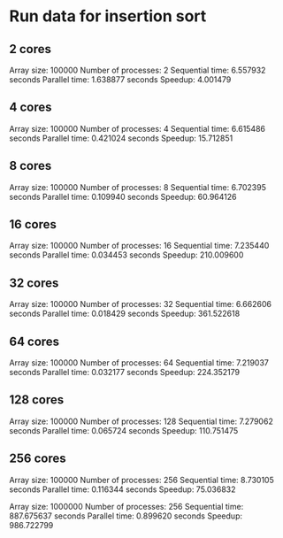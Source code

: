 # Run data for insertion sort

## 2 cores

Array size: 100000
Number of processes: 2
Sequential time: 6.557932 seconds
Parallel time: 1.638877 seconds
Speedup: 4.001479

## 4 cores

Array size: 100000
Number of processes: 4
Sequential time: 6.615486 seconds
Parallel time: 0.421024 seconds
Speedup: 15.712851

## 8 cores

Array size: 100000
Number of processes: 8
Sequential time: 6.702395 seconds
Parallel time: 0.109940 seconds
Speedup: 60.964126

## 16 cores

Array size: 100000
Number of processes: 16
Sequential time: 7.235440 seconds
Parallel time: 0.034453 seconds
Speedup: 210.009600

## 32 cores

Array size: 100000
Number of processes: 32
Sequential time: 6.662606 seconds
Parallel time: 0.018429 seconds
Speedup: 361.522618

## 64 cores

Array size: 100000
Number of processes: 64
Sequential time: 7.219037 seconds
Parallel time: 0.032177 seconds
Speedup: 224.352179

## 128 cores

Array size: 100000
Number of processes: 128
Sequential time: 7.279062 seconds
Parallel time: 0.065724 seconds
Speedup: 110.751475

## 256 cores

Array size: 100000
Number of processes: 256
Sequential time: 8.730105 seconds
Parallel time: 0.116344 seconds
Speedup: 75.036832

Array size: 1000000
Number of processes: 256
Sequential time: 887.675637 seconds
Parallel time: 0.899620 seconds
Speedup: 986.722799
